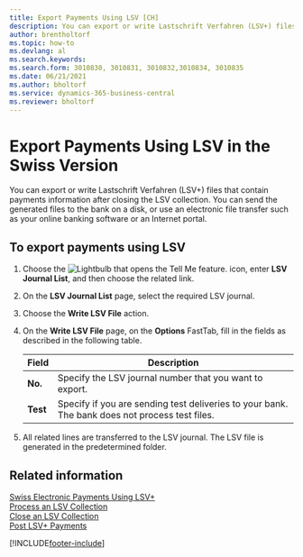```yaml
---
title: Export Payments Using LSV [CH]
description: You can export or write Lastschrift Verfahren (LSV+) files that contain payments information after closing the LSV collection.
author: brentholtorf
ms.topic: how-to
ms.devlang: al
ms.search.keywords:
ms.search.form: 3010830, 3010831, 3010832,3010834, 3010835
ms.date: 06/21/2021
ms.author: bholtorf
ms.service: dynamics-365-business-central
ms.reviewer: bholtorf
---
```

# Export Payments Using LSV in the Swiss Version
You can export or write Lastschrift Verfahren (LSV+) files that contain payments information after closing the LSV collection. You can send the generated files to the bank on a disk, or use an electronic file transfer such as your online banking software or an Internet portal.  

## To export payments using LSV  

1.  Choose the ![Lightbulb that opens the Tell Me feature.](../../media/ui-search/search_small.png "Tell me what you want to do") icon, enter **LSV Journal List**, and then choose the related link.  
2.  On the **LSV Journal List** page, select the required LSV journal.  
3.  Choose the **Write LSV File** action.  
4.  On the **Write LSV File** page, on the **Options** FastTab, fill in the fields as described in the following table.  

    |Field|Description|  
    |---------------------------------|---------------------------------------|  
    |**No.**|Specify the LSV journal number that you want to export.|  
    |**Test**|Specify if you are sending test deliveries to your bank. The bank does not process test files.|  

5.  All related lines are transferred to the LSV journal. The LSV file is generated in the predetermined folder.  

## Related information  
 [Swiss Electronic Payments Using LSV+](swiss-electronic-payments-using-lsv-.md)   
 [Process an LSV Collection](how-to-process-an-lsv-collection.md)   
 [Close an LSV Collection](how-to-close-an-lsv-collection.md)   
 [Post LSV+ Payments](how-to-post-lsv-payments.md)


[!INCLUDE[footer-include](../../includes/footer-banner.md)]
